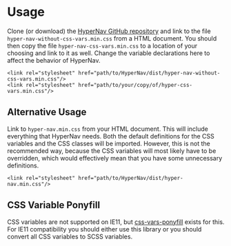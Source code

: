 ﻿# Usage

Clone (or download) the [HyperNav GitHub repository](https://github.com/Adamantica/HyperNav) and link to 
the file `hyper-nav-without-css-vars.min.css` from a HTML document. You should then copy the file 
`hyper-nav-css-vars.min.css` to a location of your choosing and link to it as well. Change 
the variable declarations here to affect the behavior of HyperNav.

```
<link rel="stylesheet" href="path/to/HyperNav/dist/hyper-nav-without-css-vars.min.css"/>
<link rel="stylesheet" href="path/to/your/copy/of/hyper-css-vars.min.css"/>
```

## Alternative Usage

Link to `hyper-nav.min.css` from your HTML document. This will include everything that HyperNav needs.
Both the default definitions for the CSS variables and the CSS classes will be imported. However, this
is not the recommended way, because the CSS variables will most likely have to be overridden, which would
effectively mean that you have some unnecessary definitions.

```
<link rel="stylesheet" href="path/to/HyperNav/dist/hyper-nav.min.css"/>
```

## CSS Variable Ponyfill

CSS variables are not supported on IE11, but [css-vars-ponyfill](https://github.com/jhildenbiddle/css-vars-ponyfill) 
exists for this. For IE11 compatibility you should either use this library or you should convert all CSS variables
to SCSS variables.